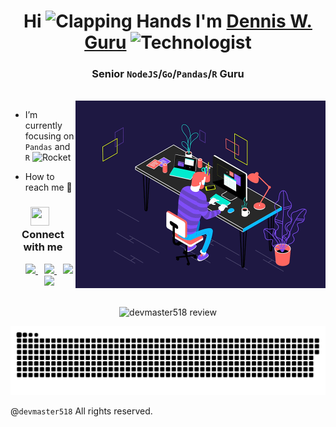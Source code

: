 <!--
**devmaster518/devmaster518** is a ✨ _special_ ✨ repository because its `README.md` (this file) appears on your GitHub profile.

Here are some ideas to get you started:

- 🔭 I’m currently working on ...
- 🌱 I’m currently learning ...
- 👯 I’m looking to collaborate on ...
- 🤔 I’m looking for help with ...
- 💬 Ask me about ...
- 📫 How to reach me: ...
- 😄 Pronouns: ...
- ⚡ Fun fact: ...
-->

<h1 align="center">Hi <img src="https://raw.githubusercontent.com/Tarikul-Islam-Anik/Animated-Fluent-Emojis/master/Emojis/Hand%20gestures/Clapping%20Hands.png" alt="Clapping Hands" width="30" height="30" /> I'm <a href="https://devstar-resume-page-v2.vercel.app/" target="blank">Dennis W. Guru</a> <img src="https://raw.githubusercontent.com/Tarikul-Islam-Anik/Animated-Fluent-Emojis/master/Emojis/People/Technologist.png" alt="Technologist" width="35" height="35" /></h1>
<h3 align="center">Senior <code>NodeJS</code>/<code>Go</code>/<code>Pandas</code>/<code>R</code> Guru</h3>

<br />

<a target="_blank" align="center">
  <img align="right" top="500" height="300" width="400" alt="I work in this manner!" src="Productive_Working.gif">
</a>

- I’m currently focusing on `Pandas` and `R` <img src="https://raw.githubusercontent.com/Tarikul-Islam-Anik/Animated-Fluent-Emojis/master/Emojis/Travel%20and%20places/Rocket.png" alt="Rocket" width="30" height="30" />

- How to reach me 🤝

<h3 align="center">
  <img src="https://media.giphy.com/media/iY8CRBdQXODJSCERIr/giphy.gif" width="30" height="30" style="margin-right: 10px;">Connect with me
</h3>
<p align="center">
  <div align="center"  class="icons-social" style="margin-left: 10px;">
    <a style="margin-left: 10px;" target="_blank" href="https://devstar-resume-page-v2.vercel.app/" title="Personal Website">
      <img src="https://img.icons8.com/doodle/40/000000/link--v1.png">
    </a>
    <a style="margin-left: 10px;" target="_blank" href="https://drive.google.com/file/d/1ANVk1SfIz4ShoHCogi3vd-g8_EFplVem/view?usp=drive_link" title="View Resume">
      <img src="https://img.icons8.com/doodle/40/000000/pdf--v1.png">
    </a>
    <a style="margin-left: 10px;" target="_blank" href="https://t.me/codeguru827/" title="Telegram">
      <img src="https://img.icons8.com/doodle/40/000000/telegram--v2.png">
    </a>
    <a style="margin-left: 10px;" target="_blank" href="https://wa.me/33780871076" title="Whatsapp">
      <img src="https://img.icons8.com/doodle/40/000000/whatsapp--v1.png">
    </a>
  </div>
</p>

<br />

<div id="header" align="center">
  <img src="https://komarev.com/ghpvc/?username=devmaster518&style=for-the-badge&color=orange" alt="devmaster518 review" />
</div>

<p align="center">
 <img width="1000" src="github-snake.svg" alt="snake over github" />
</p>

@<code>devmaster518</code> All rights reserved.
